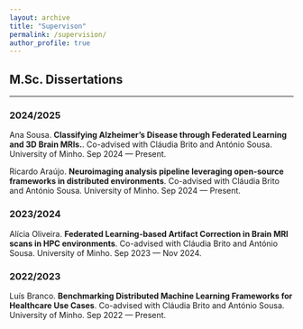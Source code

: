 ```yaml
---
layout: archive
title: "Supervison"
permalink: /supervision/
author_profile: true
---
```


## M.Sc. Dissertations
<hr/>

### 2024/2025

Ana Sousa. **Classifying Alzheimer’s Disease through Federated Learning and 3D Brain MRIs.**. Co-advised with Cláudia Brito and António Sousa. University of Minho. Sep 2024 — Present.

Ricardo Araújo. **Neuroimaging analysis pipeline leveraging open-source frameworks in distributed environments**. Co-advised with Cláudia Brito and António Sousa. University of Minho. Sep 2024 — Present.


### 2023/2024

Alícia Oliveira. **Federated Learning-based Artifact Correction in Brain MRI scans in HPC environments**. Co-advised with Cláudia Brito and António Sousa. University of Minho. Sep 2023 — Nov 2024.

### 2022/2023

Luís Branco. **Benchmarking Distributed Machine Learning Frameworks for Healthcare Use Cases**. Co-advised with Cláudia Brito and António Sousa. University of Minho. Sep 2022 — Present.